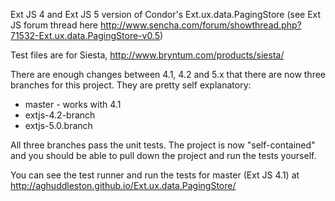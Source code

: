 Ext JS 4 and Ext JS 5 version of Condor's Ext.ux.data.PagingStore (see Ext JS forum thread here http://www.sencha.com/forum/showthread.php?71532-Ext.ux.data.PagingStore-v0.5)

Test files are for Siesta, http://www.bryntum.com/products/siesta/

There are enough changes between 4.1, 4.2 and 5.x that there are now three branches for this project.  They are pretty self explanatory:

* master - works with 4.1
* extjs-4.2-branch
* extjs-5.0.branch


All three branches pass the unit tests.  The project is now "self-contained" and you should be able to pull down the project and run the tests yourself.

You can see the test runner and run the tests for master (Ext JS 4.1) at http://aghuddleston.github.io/Ext.ux.data.PagingStore/
